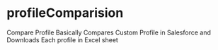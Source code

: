 # profileComparision
Compare Profile 
Basically Compares Custom Profile in Salesforce and Downloads Each profile in Excel sheet
